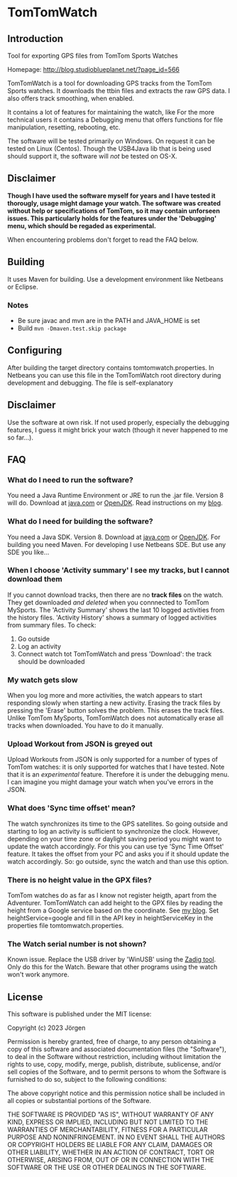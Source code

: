 # TomTomWatch

## Introduction
Tool for exporting GPS files from TomTom Sports Watches

Homepage: http://blog.studioblueplanet.net/?page_id=566

TomTomWatch is a tool for downloading GPS tracks from the TomTom Sports watches. It downloads the ttbin files and extracts the raw GPS data.
I also offers track smoothing, when enabled.

It contains a lot of features for maintaining the watch, like
For the more technical users it contains a Debugging menu that offers functions for file manipulation, resetting, rebooting, etc.

The software will be tested primarily on Windows. On request it can be tested on Linux (Centos). Though the USB4Java lib that is being used should support it, the software will *not* be tested on OS-X.

## Disclaimer
**Though I have used the software myself for years and I have tested it thorougly, usage might damage your watch. The software was created without help or specifications of TomTom, so it may contain unforseen issues. This particularly holds for the features under the 'Debugging' menu, which should be regaded as experimental.**

When encountering problems don't forget to read the FAQ below.

## Building
It uses Maven for building. Use a development environment like Netbeans or Eclipse.

### Notes
- Be sure javac and mvn are in the PATH and JAVA_HOME is set
- Build `mvn -Dmaven.test.skip package`

## Configuring
After building the target directory contains tomtomwatch.properties. In Netbeans you can use this file in the TomTomWatch root directory
during development and debugging.
The file is self-explanatory

## Disclaimer
Use the software at own risk. If not used properly, especially the debugging features, I guess it might brick your watch
(though it never happened to me so far...).

## FAQ

### What do I need to run the software?
You need a Java Runtime Environment or JRE to run the .jar file. Version 8 will do. Download at [java.com](https://www.java.com/download/ie_manual.jsp) or [OpenJDK](https://openjdk.org/). Read instructions on my [blog](https://blog.studioblueplanet.net/software/tomtomwatch).

### What do I need for building the software?
You need a Java SDK. Version 8. Download at [java.com](https://www.java.com/download/ie_manual.jsp) or [OpenJDK](https://openjdk.org/).
For building you need Maven. For developing I use Netbeans SDE. But use any SDE you like...

### When I choose 'Activity summary' I see my tracks, but I cannot download them
If you cannot download tracks, then there are no **track files** on the watch.
They get downloaded _and deleted_ when you connnected to TomTom MySports. The 'Activity Summary' shows the last 10 logged activities from the history files. 'Activity History' shows a summary of logged activities from summary files.
To check: 
1. Go outside
2. Log an activity
3. Connect watch tot TomTomWatch and press 'Download': the track should be downloaded

### My watch gets slow
When you log more and more activities, the watch appears to start responding slowly when starting a new activity. 
Erasing the track files by pressing the 'Erase' button solves the problem. This erases the track files.
Unlike TomTom MySports, TomTomWatch does not automatically erase all tracks when downloaded. You have to do it manually.

### Upload Workout from JSON is greyed out
Upload Workouts from JSON is only supported for a number of types of TomTom watches: it is only supported for watches that I have tested.
Note that it is an _experimental_ feature. Therefore it is under the debugging menu. I can imagine you might damage your watch when you've errors in the JSON.

### What does 'Sync time offset' mean?
The watch synchronizes its time to the GPS satellites. So going outside and starting to log an activity is sufficient to synchronize the clock. However, depending on your time zone or daylight saving period you might want to update the watch accordingly. For this you can use tye 'Sync Time Offset' feature. It takes the offset from your PC and asks you if it should update the watch accordingly. So: go outside, sync the watch and than use this option.

### There is no height value in the GPX files?
TomTom watches do as far as I know not register heigth, apart from the Adventurer.
TomTomWatch can add height to the GPX files by reading the height from a Google service based on the coordinate. See [my blog](https://blog.studioblueplanet.net/software/tomtomwatch).
Set heightService=google and fill in the API key in heightServiceKey in the properties file tomtomwatch.properties.

### The Watch serial number is not shown?
Known issue. Replace the USB driver by 'WinUSB' using the [Zadig tool](https://zadig.akeo.ie/). Only do this for the Watch. Beware that other programs using the watch won't work anymore.

## License
This software is published under the MIT license:

Copyright (c) 2023 Jörgen

Permission is hereby granted, free of charge, to any person obtaining a copy
of this software and associated documentation files (the "Software"), to deal
in the Software without restriction, including without limitation the rights
to use, copy, modify, merge, publish, distribute, sublicense, and/or sell
copies of the Software, and to permit persons to whom the Software is
furnished to do so, subject to the following conditions:

The above copyright notice and this permission notice shall be included in all
copies or substantial portions of the Software.

THE SOFTWARE IS PROVIDED "AS IS", WITHOUT WARRANTY OF ANY KIND, EXPRESS OR
IMPLIED, INCLUDING BUT NOT LIMITED TO THE WARRANTIES OF MERCHANTABILITY,
FITNESS FOR A PARTICULAR PURPOSE AND NONINFRINGEMENT. IN NO EVENT SHALL THE
AUTHORS OR COPYRIGHT HOLDERS BE LIABLE FOR ANY CLAIM, DAMAGES OR OTHER
LIABILITY, WHETHER IN AN ACTION OF CONTRACT, TORT OR OTHERWISE, ARISING FROM,
OUT OF OR IN CONNECTION WITH THE SOFTWARE OR THE USE OR OTHER DEALINGS IN THE
SOFTWARE.
